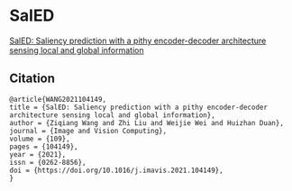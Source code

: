 # SalED
[SalED: Saliency prediction with a pithy encoder-decoder architecture sensing local and global information](https://www.sciencedirect.com/science/article/pii/S0262885621000548)
## Citation
```
@article{WANG2021104149,
title = {SalED: Saliency prediction with a pithy encoder-decoder architecture sensing local and global information},
author = {Ziqiang Wang and Zhi Liu and Weijie Wei and Huizhan Duan},
journal = {Image and Vision Computing},
volume = {109},
pages = {104149},
year = {2021},
issn = {0262-8856},
doi = {https://doi.org/10.1016/j.imavis.2021.104149},
}
```


